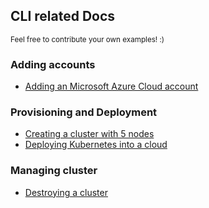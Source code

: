 ## CLI related Docs

<small>Feel free to contribute your own examples! :)</small>

### Adding accounts
* [Adding an Microsoft Azure Cloud account](account-add-azure.md)

### Provisioning and Deployment
* [Creating a cluster with 5 nodes](cluster-of-5-nodes.md)
* [Deploying Kubernetes into a cloud](deploying-kubernetes.md)

### Managing cluster
* [Destroying a cluster](destroying-a-cluster.md)
